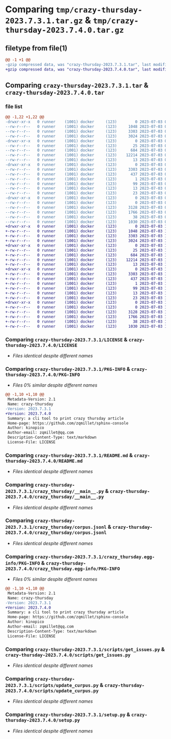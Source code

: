 # Comparing `tmp/crazy-thursday-2023.7.3.1.tar.gz` & `tmp/crazy-thursday-2023.7.4.0.tar.gz`

## filetype from file(1)

```diff
@@ -1 +1 @@
-gzip compressed data, was "crazy-thursday-2023.7.3.1.tar", last modified: Mon Jul  3 05:31:31 2023, max compression
+gzip compressed data, was "crazy-thursday-2023.7.4.0.tar", last modified: Mon Jul  3 17:30:09 2023, max compression
```

## Comparing `crazy-thursday-2023.7.3.1.tar` & `crazy-thursday-2023.7.4.0.tar`

### file list

```diff
@@ -1,22 +1,22 @@
-drwxr-xr-x   0 runner    (1001) docker     (123)        0 2023-07-03 05:31:31.173692 crazy-thursday-2023.7.3.1/
--rw-r--r--   0 runner    (1001) docker     (123)     1048 2023-07-03 05:31:06.000000 crazy-thursday-2023.7.3.1/LICENSE
--rw-r--r--   0 runner    (1001) docker     (123)     3303 2023-07-03 05:31:31.173692 crazy-thursday-2023.7.3.1/PKG-INFO
--rw-r--r--   0 runner    (1001) docker     (123)     3024 2023-07-03 05:31:06.000000 crazy-thursday-2023.7.3.1/README.md
-drwxr-xr-x   0 runner    (1001) docker     (123)        0 2023-07-03 05:31:31.173692 crazy-thursday-2023.7.3.1/crazy_thursday/
--rw-r--r--   0 runner    (1001) docker     (123)       25 2023-07-03 05:31:19.000000 crazy-thursday-2023.7.3.1/crazy_thursday/__init__.py
--rw-r--r--   0 runner    (1001) docker     (123)      684 2023-07-03 05:31:06.000000 crazy-thursday-2023.7.3.1/crazy_thursday/__main__.py
--rw-r--r--   0 runner    (1001) docker     (123)    12214 2023-07-03 05:31:19.000000 crazy-thursday-2023.7.3.1/crazy_thursday/corpus.jsonl
--rw-r--r--   0 runner    (1001) docker     (123)       13 2023-07-03 05:31:06.000000 crazy-thursday-2023.7.3.1/crazy_thursday/requirements.txt
-drwxr-xr-x   0 runner    (1001) docker     (123)        0 2023-07-03 05:31:31.173692 crazy-thursday-2023.7.3.1/crazy_thursday.egg-info/
--rw-r--r--   0 runner    (1001) docker     (123)     3303 2023-07-03 05:31:31.000000 crazy-thursday-2023.7.3.1/crazy_thursday.egg-info/PKG-INFO
--rw-r--r--   0 runner    (1001) docker     (123)      437 2023-07-03 05:31:31.000000 crazy-thursday-2023.7.3.1/crazy_thursday.egg-info/SOURCES.txt
--rw-r--r--   0 runner    (1001) docker     (123)        1 2023-07-03 05:31:31.000000 crazy-thursday-2023.7.3.1/crazy_thursday.egg-info/dependency_links.txt
--rw-r--r--   0 runner    (1001) docker     (123)       99 2023-07-03 05:31:31.000000 crazy-thursday-2023.7.3.1/crazy_thursday.egg-info/entry_points.txt
--rw-r--r--   0 runner    (1001) docker     (123)       13 2023-07-03 05:31:31.000000 crazy-thursday-2023.7.3.1/crazy_thursday.egg-info/requires.txt
--rw-r--r--   0 runner    (1001) docker     (123)       23 2023-07-03 05:31:31.000000 crazy-thursday-2023.7.3.1/crazy_thursday.egg-info/top_level.txt
-drwxr-xr-x   0 runner    (1001) docker     (123)        0 2023-07-03 05:31:31.173692 crazy-thursday-2023.7.3.1/scripts/
--rw-r--r--   0 runner    (1001) docker     (123)        0 2023-07-03 05:31:06.000000 crazy-thursday-2023.7.3.1/scripts/__init__.py
--rw-r--r--   0 runner    (1001) docker     (123)     3128 2023-07-03 05:31:06.000000 crazy-thursday-2023.7.3.1/scripts/get_issues.py
--rw-r--r--   0 runner    (1001) docker     (123)     1766 2023-07-03 05:31:06.000000 crazy-thursday-2023.7.3.1/scripts/update_curpus.py
--rw-r--r--   0 runner    (1001) docker     (123)       38 2023-07-03 05:31:31.173692 crazy-thursday-2023.7.3.1/setup.cfg
--rw-r--r--   0 runner    (1001) docker     (123)     1030 2023-07-03 05:31:06.000000 crazy-thursday-2023.7.3.1/setup.py
+drwxr-xr-x   0 runner    (1001) docker     (123)        0 2023-07-03 17:30:09.654975 crazy-thursday-2023.7.4.0/
+-rw-r--r--   0 runner    (1001) docker     (123)     1048 2023-07-03 17:29:54.000000 crazy-thursday-2023.7.4.0/LICENSE
+-rw-r--r--   0 runner    (1001) docker     (123)     3303 2023-07-03 17:30:09.654975 crazy-thursday-2023.7.4.0/PKG-INFO
+-rw-r--r--   0 runner    (1001) docker     (123)     3024 2023-07-03 17:29:54.000000 crazy-thursday-2023.7.4.0/README.md
+drwxr-xr-x   0 runner    (1001) docker     (123)        0 2023-07-03 17:30:09.654975 crazy-thursday-2023.7.4.0/crazy_thursday/
+-rw-r--r--   0 runner    (1001) docker     (123)       25 2023-07-03 17:30:00.000000 crazy-thursday-2023.7.4.0/crazy_thursday/__init__.py
+-rw-r--r--   0 runner    (1001) docker     (123)      684 2023-07-03 17:29:54.000000 crazy-thursday-2023.7.4.0/crazy_thursday/__main__.py
+-rw-r--r--   0 runner    (1001) docker     (123)    12214 2023-07-03 17:30:00.000000 crazy-thursday-2023.7.4.0/crazy_thursday/corpus.jsonl
+-rw-r--r--   0 runner    (1001) docker     (123)       13 2023-07-03 17:29:54.000000 crazy-thursday-2023.7.4.0/crazy_thursday/requirements.txt
+drwxr-xr-x   0 runner    (1001) docker     (123)        0 2023-07-03 17:30:09.654975 crazy-thursday-2023.7.4.0/crazy_thursday.egg-info/
+-rw-r--r--   0 runner    (1001) docker     (123)     3303 2023-07-03 17:30:09.000000 crazy-thursday-2023.7.4.0/crazy_thursday.egg-info/PKG-INFO
+-rw-r--r--   0 runner    (1001) docker     (123)      437 2023-07-03 17:30:09.000000 crazy-thursday-2023.7.4.0/crazy_thursday.egg-info/SOURCES.txt
+-rw-r--r--   0 runner    (1001) docker     (123)        1 2023-07-03 17:30:09.000000 crazy-thursday-2023.7.4.0/crazy_thursday.egg-info/dependency_links.txt
+-rw-r--r--   0 runner    (1001) docker     (123)       99 2023-07-03 17:30:09.000000 crazy-thursday-2023.7.4.0/crazy_thursday.egg-info/entry_points.txt
+-rw-r--r--   0 runner    (1001) docker     (123)       13 2023-07-03 17:30:09.000000 crazy-thursday-2023.7.4.0/crazy_thursday.egg-info/requires.txt
+-rw-r--r--   0 runner    (1001) docker     (123)       23 2023-07-03 17:30:09.000000 crazy-thursday-2023.7.4.0/crazy_thursday.egg-info/top_level.txt
+drwxr-xr-x   0 runner    (1001) docker     (123)        0 2023-07-03 17:30:09.654975 crazy-thursday-2023.7.4.0/scripts/
+-rw-r--r--   0 runner    (1001) docker     (123)        0 2023-07-03 17:29:54.000000 crazy-thursday-2023.7.4.0/scripts/__init__.py
+-rw-r--r--   0 runner    (1001) docker     (123)     3128 2023-07-03 17:29:54.000000 crazy-thursday-2023.7.4.0/scripts/get_issues.py
+-rw-r--r--   0 runner    (1001) docker     (123)     1766 2023-07-03 17:29:54.000000 crazy-thursday-2023.7.4.0/scripts/update_curpus.py
+-rw-r--r--   0 runner    (1001) docker     (123)       38 2023-07-03 17:30:09.654975 crazy-thursday-2023.7.4.0/setup.cfg
+-rw-r--r--   0 runner    (1001) docker     (123)     1030 2023-07-03 17:29:54.000000 crazy-thursday-2023.7.4.0/setup.py
```

### Comparing `crazy-thursday-2023.7.3.1/LICENSE` & `crazy-thursday-2023.7.4.0/LICENSE`

 * *Files identical despite different names*

### Comparing `crazy-thursday-2023.7.3.1/PKG-INFO` & `crazy-thursday-2023.7.4.0/PKG-INFO`

 * *Files 0% similar despite different names*

```diff
@@ -1,10 +1,10 @@
 Metadata-Version: 2.1
 Name: crazy-thursday
-Version: 2023.7.3.1
+Version: 2023.7.4.0
 Summary: a cli tool to print crazy thursday article
 Home-page: https://github.com/zqmillet/sphinx-console
 Author: kinopico
 Author-email: zqmillet@qq.com
 Description-Content-Type: text/markdown
 License-File: LICENSE
```

### Comparing `crazy-thursday-2023.7.3.1/README.md` & `crazy-thursday-2023.7.4.0/README.md`

 * *Files identical despite different names*

### Comparing `crazy-thursday-2023.7.3.1/crazy_thursday/__main__.py` & `crazy-thursday-2023.7.4.0/crazy_thursday/__main__.py`

 * *Files identical despite different names*

### Comparing `crazy-thursday-2023.7.3.1/crazy_thursday/corpus.jsonl` & `crazy-thursday-2023.7.4.0/crazy_thursday/corpus.jsonl`

 * *Files identical despite different names*

### Comparing `crazy-thursday-2023.7.3.1/crazy_thursday.egg-info/PKG-INFO` & `crazy-thursday-2023.7.4.0/crazy_thursday.egg-info/PKG-INFO`

 * *Files 0% similar despite different names*

```diff
@@ -1,10 +1,10 @@
 Metadata-Version: 2.1
 Name: crazy-thursday
-Version: 2023.7.3.1
+Version: 2023.7.4.0
 Summary: a cli tool to print crazy thursday article
 Home-page: https://github.com/zqmillet/sphinx-console
 Author: kinopico
 Author-email: zqmillet@qq.com
 Description-Content-Type: text/markdown
 License-File: LICENSE
```

### Comparing `crazy-thursday-2023.7.3.1/scripts/get_issues.py` & `crazy-thursday-2023.7.4.0/scripts/get_issues.py`

 * *Files identical despite different names*

### Comparing `crazy-thursday-2023.7.3.1/scripts/update_curpus.py` & `crazy-thursday-2023.7.4.0/scripts/update_curpus.py`

 * *Files identical despite different names*

### Comparing `crazy-thursday-2023.7.3.1/setup.py` & `crazy-thursday-2023.7.4.0/setup.py`

 * *Files identical despite different names*

